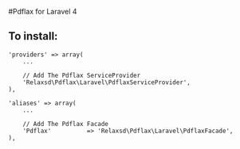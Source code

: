 #Pdflax for Laravel 4

## To install:

```
'providers' => array(
    ...
    
    // Add The Pdflax ServiceProvider
    'Relaxsd\Pdflax\Laravel\PdflaxServiceProvider',
),

'aliases' => array(
    ...
    
    // Add The Pdflax Facade
    'Pdflax'          => 'Relaxsd\Pdflax\Laravel\PdflaxFacade',
),
```
